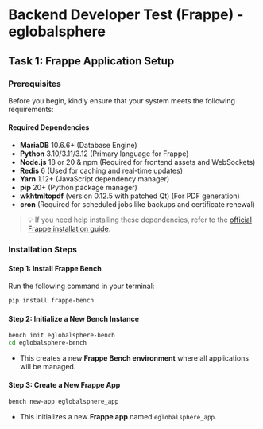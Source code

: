# Backend Developer Test (Frappe) - eglobalsphere

## Task 1: Frappe Application Setup

### Prerequisites

Before you begin, kindly ensure that  your system meets the following requirements:

#### **Required Dependencies**
- **MariaDB** 10.6.6+ (Database Engine)
- **Python** 3.10/3.11/3.12 (Primary language for Frappe)
- **Node.js** 18 or 20 & npm (Required for frontend assets and WebSockets)
- **Redis** 6 (Used for caching and real-time updates)
- **Yarn** 1.12+ (JavaScript dependency manager)
- **pip** 20+ (Python package manager)
- **wkhtmltopdf** (version 0.12.5 with patched Qt) (For PDF generation)
- **cron** (Required for scheduled jobs like backups and certificate renewal)

> 💡 If you need help installing these dependencies, refer to the [official Frappe installation guide](https://docs.frappe.io/framework/user/en/installation).

### **Installation Steps**

#### **Step 1: Install Frappe Bench**
Run the following command in your terminal:
```sh (run this commands in you shell)
pip install frappe-bench
```

#### **Step 2: Initialize a New Bench Instance**
```sh
bench init eglobalsphere-bench
cd eglobalsphere-bench
```
- This creates a new **Frappe Bench environment** where all applications will be managed.

#### **Step 3: Create a New Frappe App**
```sh
bench new-app eglobalsphere_app
```
- This initializes a new **Frappe app** named `eglobalsphere_app`.


